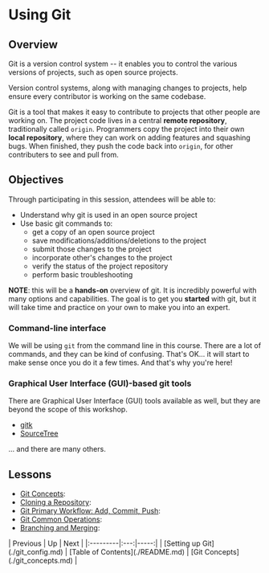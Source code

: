<h1 id="title" comment="this section is auto-generated, do not manually edit">
Using Git
</h1>


## Overview

Git is a version control system -- it enables you to control the various versions of projects, such as open source projects.

Version control systems, along with managing changes to projects, help ensure every contributor is working on the same codebase.

Git is a tool that makes it easy to contribute to projects that other people are
working on. The project code lives in a central **remote repository**, traditionally called
`origin`. Programmers copy the project into their own **local repository**,
where they can work on adding features and squashing bugs. When finished, they
push the code back into `origin`, for other contributers to see and pull from.

## Objectives

Through participating in this session, attendees will be able to:

* Understand why git is used in an open source project
* Use basic git commands to:
    * get a copy of an open source project
    * save modifications/additions/deletions to the project
    * submit those changes to the project
    * incorporate other's changes to the project
    * verify the status of the project repository
    * perform basic troubleshooting

**NOTE**: this will be a **hands-on** overview of git. It is incredibly powerful with many options and capabilities. The goal is to get you **started** with git, but it will take time and practice on your own to make you into an expert.


### Command-line interface

We will be using `git` from the command line in this course. There are a lot of commands, and they can be kind of confusing. That's OK... it will start to make sense once you do it a few times. And that's why you're here!

### Graphical User Interface (GUI)-based git tools

There are Graphical User Interface (GUI) tools available as well, but they are beyond the scope of this workshop.

* [gitk](https://lostechies.com/joshuaflanagan/2010/09/03/use-gitk-to-understand-git/)
* [SourceTree](https://www.sourcetreeapp.com/)

... and there are many others.


## Lessons

* [Git Concepts](./git_concepts.md): <objective of lesson>
* [Cloning a Repository](./git_cloning.md): <objective of lesson>
* [Git Primary Workflow: Add, Commit, Push](./git_main_lifecycle.md): <objective of lesson>
* [Git Common Operations](./git_common_operations.md): <objective of lesson>
* [Branching and Merging](./git_branch_merge.md): <objective of lesson>


<div id="nav-links" comment="this section is auto-generated, do not manually edit">
| Previous | Up | Next |
|:---------|:---:|-----:|
| [Setting up Git](./git_config.md) | [Table of Contents](./README.md) | [Git Concepts](./git_concepts.md) |
</div>

